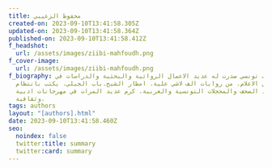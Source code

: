 ```yaml
---
title: محفوظ الزعيبي
created-on: 2023-09-10T13:41:58.305Z
updated-on: 2023-09-10T13:41:58.364Z
published-on: 2023-09-10T13:41:58.412Z
f_headshot:
  url: /assets/images/ziibi-mahfoudh.png
f_cover-image:
  url: /assets/images/ziibi-mahfoudh.png
f_biography: كاتب تونسي صدرت له عديد الاعمال الروائية والبحثية والدراسات في
  مجاال الاعلام. من روايات الف لاشي علية. امطار الشيح.باب الجبلي. يكتب بانتظام
  بعديد الصحف والمججلات التونسية والعربية. كرم عديد المرات في مهرجانات ادبية
  وثقافية.
tags: authors
layout: "[authors].html"
date: 2023-09-10T13:41:58.460Z
seo:
  noindex: false
  twitter:title: summary
  twitter:card: summary
---
```

